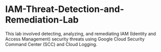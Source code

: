 # IAM-Threat-Detection-and-Remediation-Lab
This lab involved detecting, analyzing, and remediating IAM (Identity and Access Management) security threats using Google Cloud Security Command Center (SCC) and Cloud Logging.
